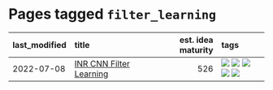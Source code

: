 # Pages tagged `filter_learning`

|last_modified|title|est. idea maturity|tags
|:---|:---|---:|:---|
|2022-07-08|[INR CNN Filter Learning](../INR_CNN_filter_learning.md)|526|[![](https://img.shields.io/badge/tag-CNN-82d6e)](../tags/CNN.md) [![](https://img.shields.io/badge/tag-INR-752fd7)](../tags/INR.md) [![](https://img.shields.io/badge/tag-deep_learning-9c3a4a)](../tags/deep_learning.md) [![](https://img.shields.io/badge/tag-experimental-6a156e)](../tags/experimental.md) [![](https://img.shields.io/badge/tag-filter_learning-dad82b)](../tags/filter_learning.md)|